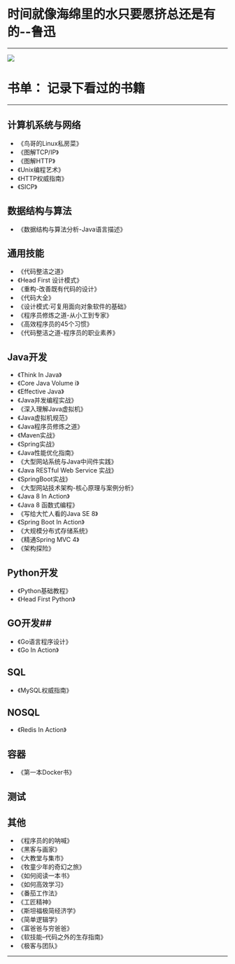 # 时间就像海绵里的水只要愿挤总还是有的--鲁迅

----------

![](http://oh7bpge2c.bkt.clouddn.com/book.jpg)


# 书单： 记录下看过的书籍 #
----------

## 计算机系统与网络
-  《鸟哥的Linux私房菜》
-  《图解TCP/IP》
-  《图解HTTP》
-  《Unix编程艺术》
-  《HTTP权威指南》
-  《SICP》

## 数据结构与算法 ##
- 《数据结构与算法分析-Java语言描述》

## 通用技能 ##
- 《代码整洁之道》
- 《Head First 设计模式》
- 《重构-改善既有代码的设计》
- 《代码大全》
- 《设计模式:可复用面向对象软件的基础》
- 《程序员修炼之道-从小工到专家》
- 《高效程序员的45个习惯》
- 《代码整洁之道-程序员的职业素养》

## Java开发 ##
- 《Think In Java》
- 《Core Java Volume i》
- 《Effective Java》
- 《Java并发编程实战》
- 《深入理解Java虚拟机》
- 《Java虚拟机规范》
- 《Java程序员修炼之道》
- 《Maven实战》
- 《Spring实战》
- 《Java性能优化指南》
- 《大型网站系统与Java中间件实践》
- 《Java RESTful Web Service 实战》
- 《SpringBoot实战》
- 《大型网站技术架构-核心原理与案例分析》
- 《Java 8 In Action》
- 《Java 8 函数式编程》
- 《写给大忙人看的Java SE 8》
- 《Spring Boot In Action》
- 《大规模分布式存储系统》
- 《精通Spring MVC 4》
- 《架构探险》

## Python开发 ##
- 《Python基础教程》
- 《Head First Python》

## GO开发##

- 《Go语言程序设计》
- 《Go In Action》

## SQL ##
- 《MySQL权威指南》

## NOSQL ##
- 《Redis In Action》

## 容器 ##
- 《第一本Docker书》

## 测试 ##

## 其他 ##
- 《程序员的的呐喊》
- 《黑客与画家》
- 《大教堂与集市》
- 《牧童少年的奇幻之旅》
- 《如何阅读一本书》
- 《如何高效学习》
- 《番茄工作法》
- 《工匠精神》
- 《斯坦福极简经济学》
- 《简单逻辑学》
- 《富爸爸与穷爸爸》
- 《软技能–代码之外的生存指南》
- 《极客与团队》

----------

